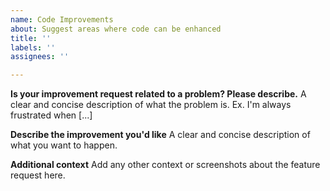 ```yaml
---
name: Code Improvements
about: Suggest areas where code can be enhanced
title: ''
labels: ''
assignees: ''

---
```


**Is your improvement request related to a problem? Please describe.**
A clear and concise description of what the problem is. Ex. I'm always frustrated when [...]

**Describe the improvement you'd like**
A clear and concise description of what you want to happen.

**Additional context**
Add any other context or screenshots about the feature request here.
